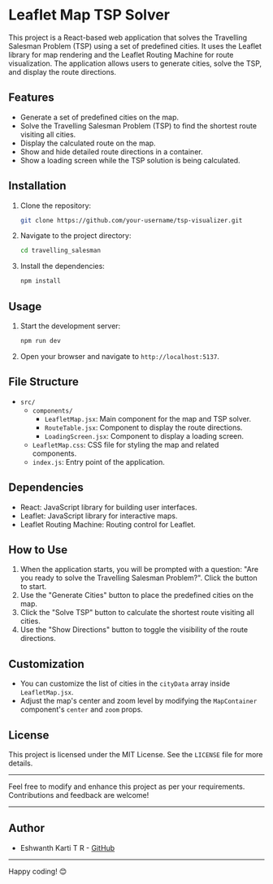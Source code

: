 # Leaflet Map TSP Solver

This project is a React-based web application that solves the Travelling Salesman Problem (TSP) using a set of predefined cities. It uses the Leaflet library for map rendering and the Leaflet Routing Machine for route visualization. The application allows users to generate cities, solve the TSP, and display the route directions.

## Features

- Generate a set of predefined cities on the map.
- Solve the Travelling Salesman Problem (TSP) to find the shortest route visiting all cities.
- Display the calculated route on the map.
- Show and hide detailed route directions in a container.
- Show a loading screen while the TSP solution is being calculated.

## Installation

1. Clone the repository:
   ```sh
   git clone https://github.com/your-username/tsp-visualizer.git
   ```
2. Navigate to the project directory:
   ```sh
   cd travelling_salesman
   ```
3. Install the dependencies:
   ```sh
   npm install
   ```

## Usage

1. Start the development server:
   ```sh
   npm run dev
   ```
2. Open your browser and navigate to `http://localhost:5137`.

## File Structure

- `src/`
  - `components/`
    - `LeafletMap.jsx`: Main component for the map and TSP solver.
    - `RouteTable.jsx`: Component to display the route directions.
    - `LoadingScreen.jsx`: Component to display a loading screen.
  - `LeafletMap.css`: CSS file for styling the map and related components.
  - `index.js`: Entry point of the application.

## Dependencies

- React: JavaScript library for building user interfaces.
- Leaflet: JavaScript library for interactive maps.
- Leaflet Routing Machine: Routing control for Leaflet.

## How to Use

1. When the application starts, you will be prompted with a question: "Are you ready to solve the Travelling Salesman Problem?". Click the button to start.
2. Use the "Generate Cities" button to place the predefined cities on the map.
3. Click the "Solve TSP" button to calculate the shortest route visiting all cities.
4. Use the "Show Directions" button to toggle the visibility of the route directions.

## Customization

- You can customize the list of cities in the `cityData` array inside `LeafletMap.jsx`.
- Adjust the map's center and zoom level by modifying the `MapContainer` component's `center` and `zoom` props.

## License

This project is licensed under the MIT License. See the `LICENSE` file for more details.

---

Feel free to modify and enhance this project as per your requirements. Contributions and feedback are welcome!

---

## Author

- Eshwanth Karti T R - [GitHub](https://github.com/eshwanthkartitr)

---

Happy coding! 😊
